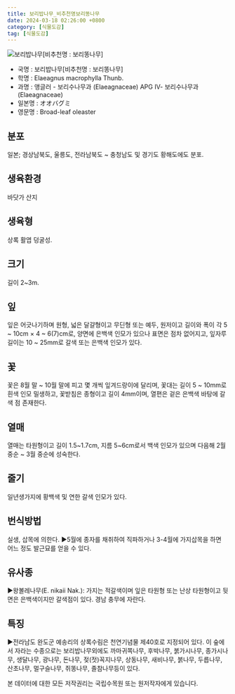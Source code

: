 ```yaml
---
title: 보리밥나무_비추천명보리똥나무
date: 2024-03-18 02:26:00 +0800
category: [식물도감]
tag: [식물도감]
---
```




![보리밥나무[비추천명 : 보리똥나무]](/fileUpload/plants/basic/Elaeagnaceae/Elaeagnus/11404/1_th2.JPG)
- 국명 : 보리밥나무[비추천명 : 보리똥나무]
- 학명 : Elaeagnus macrophylla Thunb.
- 과명 : 앵글러 - 보리수나무과 (Elaeagnaceae) APG Ⅳ- 보리수나무과 (Elaeagnaceae)
- 일본명 : オオバグミ
- 영문명 : Broad-leaf oleaster


## 분포
일본; 경상남북도, 울릉도, 전라남북도 ~ 충청남도 및 경기도 황해도에도 분포.
## 생육환경
바닷가 산지
## 생육형
상록 활엽 덩굴성.
## 크기
길이 2~3m. 
## 잎
잎은 어긋나기하며 원형, 넓은 달걀형이고 무딘형 또는 예두, 원저이고 길이와 폭이 각 5 ~ 10cm × 4 ~ 6(7)cm로, 양면에 은백색 인모가 있으나 표면은 점차 없어지고, 잎자루 길이는 10 ~ 25mm로 갈색 또는 은백색 인모가 있다.
## 꽃
꽃은 8월 말 ~ 10월 말에 피고 몇 개씩 잎겨드랑이에 달리며, 꽃대는 길이 5 ~ 10mm로 흰색 인모 밀생하고, 꽃받침은 종형이고 길이 4mm이며, 열편은 겉은 은백색 바탕에 갈색 점 존재한다.
## 열매
열매는 타원형이고 길이 1.5~1.7cm, 지름 5~6cm로서 백색 인모가 있으며 다음해 2월 중순 ~ 3월 중순에 성숙한다.
## 줄기
일년생가지에 황백색 및 연한 갈색 인모가 있다.
## 번식방법
실생, 삽목에 의한다.▶5월에 종자를 채취하여 직파하거나 3-4월에 가지삽목을 하면 어느 정도 발근묘를 얻을 수 있다.
## 유사종
▶왕볼레나무(E. nikaii Nak.): 가지는 적갈색이며 잎은 타원형 또는 난상 타원형이고 뒷면은 은백색이지만 갈색점이 있다. 경남 충무에 자란다.
## 특징
▶전라남도 완도군 예송리의 상록수림은 천연기념물 제40호로 지정되어 있다.  이 숲에서 자라는 수종으로는 보리밥나무외에도 까마귀쪽나무, 후박나무, 붉가시나무, 종가시나무, 생달나무, 광나무, 돈나무, 젖(젓)꼭지나무, 상동나무, 새비나무, 붉나무, 두릅나무, 산초나무, 멀구슬나무, 쥐똥나무, 졸참나무등이 있다.






본 데이터에 대한 모든 저작권리는 국립수목원 또는 원저작자에게 있습니다.
